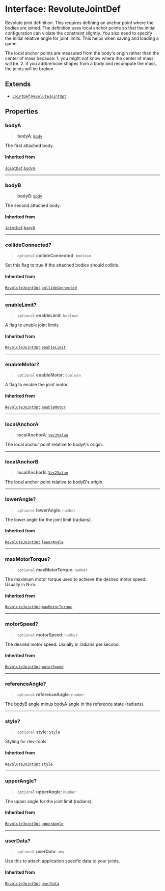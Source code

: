 # Interface: RevoluteJointDef

Revolute joint definition. This requires defining an anchor point where the
bodies are joined. The definition uses local anchor points so that the
initial configuration can violate the constraint slightly. You also need to
specify the initial relative angle for joint limits. This helps when saving
and loading a game.

The local anchor points are measured from the body's origin rather than the
center of mass because: 1. you might not know where the center of mass will
be. 2. if you add/remove shapes from a body and recompute the mass, the
joints will be broken.

## Extends

- [`JointDef`](JointDef).[`RevoluteJointOpt`](RevoluteJointOpt)

## Properties

### bodyA

> **bodyA**: [`Body`](../classes/Body)

The first attached body.

#### Inherited from

[`JointDef`](JointDef).[`bodyA`](JointDef#bodya)

***

### bodyB

> **bodyB**: [`Body`](../classes/Body)

The second attached body.

#### Inherited from

[`JointDef`](JointDef).[`bodyB`](JointDef#bodyb)

***

### collideConnected?

> `optional` **collideConnected**: `boolean`

Set this flag to true if the attached bodies
should collide.

#### Inherited from

[`RevoluteJointOpt`](RevoluteJointOpt).[`collideConnected`](RevoluteJointOpt#collideconnected)

***

### enableLimit?

> `optional` **enableLimit**: `boolean`

A flag to enable joint limits.

#### Inherited from

[`RevoluteJointOpt`](RevoluteJointOpt).[`enableLimit`](RevoluteJointOpt#enablelimit)

***

### enableMotor?

> `optional` **enableMotor**: `boolean`

A flag to enable the joint motor.

#### Inherited from

[`RevoluteJointOpt`](RevoluteJointOpt).[`enableMotor`](RevoluteJointOpt#enablemotor)

***

### localAnchorA

> **localAnchorA**: [`Vec2Value`](Vec2Value)

The local anchor point relative to bodyA's origin.

***

### localAnchorB

> **localAnchorB**: [`Vec2Value`](Vec2Value)

The local anchor point relative to bodyB's origin.

***

### lowerAngle?

> `optional` **lowerAngle**: `number`

The lower angle for the joint limit (radians).

#### Inherited from

[`RevoluteJointOpt`](RevoluteJointOpt).[`lowerAngle`](RevoluteJointOpt#lowerangle)

***

### maxMotorTorque?

> `optional` **maxMotorTorque**: `number`

The maximum motor torque used to achieve the desired motor speed. Usually
in N-m.

#### Inherited from

[`RevoluteJointOpt`](RevoluteJointOpt).[`maxMotorTorque`](RevoluteJointOpt#maxmotortorque)

***

### motorSpeed?

> `optional` **motorSpeed**: `number`

The desired motor speed. Usually in radians per second.

#### Inherited from

[`RevoluteJointOpt`](RevoluteJointOpt).[`motorSpeed`](RevoluteJointOpt#motorspeed)

***

### referenceAngle?

> `optional` **referenceAngle**: `number`

The bodyB angle minus bodyA angle in the reference state (radians).

***

### style?

> `optional` **style**: [`Style`](Style)

Styling for dev-tools.

#### Inherited from

[`RevoluteJointOpt`](RevoluteJointOpt).[`style`](RevoluteJointOpt#style)

***

### upperAngle?

> `optional` **upperAngle**: `number`

The upper angle for the joint limit (radians).

#### Inherited from

[`RevoluteJointOpt`](RevoluteJointOpt).[`upperAngle`](RevoluteJointOpt#upperangle)

***

### userData?

> `optional` **userData**: `any`

Use this to attach application specific data to your joints.

#### Inherited from

[`RevoluteJointOpt`](RevoluteJointOpt).[`userData`](RevoluteJointOpt#userdata)
